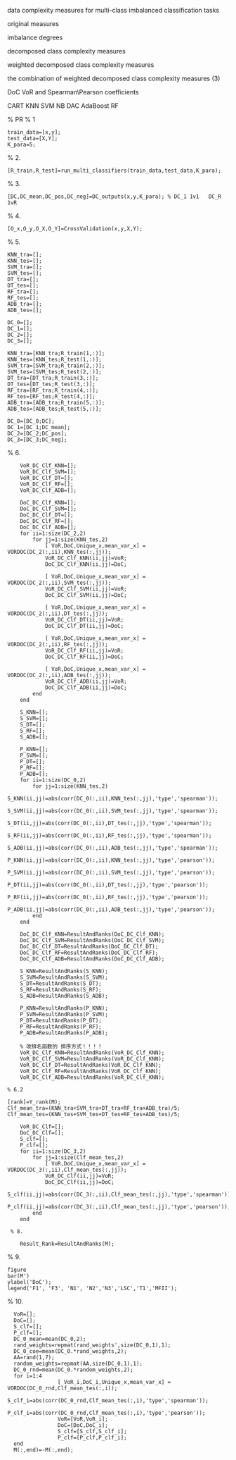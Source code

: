 data complexity measures for multi-class imbalanced classification tasks

original measures 

imbalance degrees

decomposed class complexity measures

weighted decomposed class complexity measures 

the combination of weighted decomposed class complexity measures (3)

DoC VoR and Spearman\Pearson coefficients 

CART KNN SVM  NB DAC AdaBoost RF

% PR 
% 1

    train_data=[x,y];
    test_data=[X,Y];
    K_para=5;      
    
% 2. 

    [R_train,R_test]=run_multi_classifiers(train_data,test_data,K_para);
    
% 3. 

    [DC,DC_mean,DC_pos,DC_neg]=DC_outputs(x,y,K_para); % DC_1 1v1   DC_R 1vR
    
% 4. 

    [O_x,O_y,O_X,O_Y]=CrossValidation(x,y,X,Y);
    
% 5.

    KNN_tra=[];
    KNN_tes=[];
    SVM_tra=[];
    SVM_tes=[];
    DT_tra=[];
    DT_tes=[];
    RF_tra=[];
    RF_tes=[];
    ADB_tra=[];
    ADB_tes=[];

    DC_0=[];
    DC_1=[];
    DC_2=[];
    DC_3=[];

    KNN_tra=[KNN_tra;R_train(1,:)];
    KNN_tes=[KNN_tes;R_test(1,:)];
    SVM_tra=[SVM_tra;R_train(2,:)];
    SVM_tes=[SVM_tes;R_test(2,:)];
    DT_tra=[DT_tra;R_train(3,:)];
    DT_tes=[DT_tes;R_test(3,:)];
    RF_tra=[RF_tra;R_train(4,:)];
    RF_tes=[RF_tes;R_test(4,:)];
    ADB_tra=[ADB_tra;R_train(5,:)];
    ADB_tes=[ADB_tes;R_test(5,:)];

    DC_0=[DC_0;DC];
    DC_1=[DC_1;DC_mean];
    DC_2=[DC_2;DC_pos];
    DC_3=[DC_3;DC_neg];
    
% 6. 

        VoR_DC_Clf_KNN=[];
        VoR_DC_Clf_SVM=[];
        VoR_DC_Clf_DT=[];
        VoR_DC_Clf_RF=[];
        VoR_DC_Clf_ADB=[];
        
        DoC_DC_Clf_KNN=[];
        DoC_DC_Clf_SVM=[];
        DoC_DC_Clf_DT=[];
        DoC_DC_Clf_RF=[];
        DoC_DC_Clf_ADB=[];      
        for ii=1:size(DC_2,2)
            for jj=1:size(KNN_tes,2)
                [ VoR,DoC,Unique_x,mean_var_x] = VORDOC(DC_2(:,ii),KNN_tes(:,jj));
                VoR_DC_Clf_KNN(ii,jj)=VoR;
                DoC_DC_Clf_KNN(ii,jj)=DoC;
                
                [ VoR,DoC,Unique_x,mean_var_x] = VORDOC(DC_2(:,ii),SVM_tes(:,jj));
                VoR_DC_Clf_SVM(ii,jj)=VoR;
                DoC_DC_Clf_SVM(ii,jj)=DoC;
                
                [ VoR,DoC,Unique_x,mean_var_x] = VORDOC(DC_2(:,ii),DT_tes(:,jj));
                VoR_DC_Clf_DT(ii,jj)=VoR;
                DoC_DC_Clf_DT(ii,jj)=DoC;
                
                [ VoR,DoC,Unique_x,mean_var_x] = VORDOC(DC_2(:,ii),RF_tes(:,jj));
                VoR_DC_Clf_RF(ii,jj)=VoR;
                DoC_DC_Clf_RF(ii,jj)=DoC;
                
                [ VoR,DoC,Unique_x,mean_var_x] = VORDOC(DC_2(:,ii),ADB_tes(:,jj));
                VoR_DC_Clf_ADB(ii,jj)=VoR;
                DoC_DC_Clf_ADB(ii,jj)=DoC;           
            end
        end
   
        S_KNN=[];
        S_SVM=[];
        S_DT=[];
        S_RF=[];
        S_ADB=[];
        
        P_KNN=[];
        P_SVM=[];
        P_DT=[];
        P_RF=[];
        P_ADB=[];     
        for ii=1:size(DC_0,2)
            for jj=1:size(KNN_tes,2)
                S_KNN(ii,jj)=abs(corr(DC_0(:,ii),KNN_tes(:,jj),'type','spearman'));
                S_SVM(ii,jj)=abs(corr(DC_0(:,ii),SVM_tes(:,jj),'type','spearman'));
                S_DT(ii,jj)=abs(corr(DC_0(:,ii),DT_tes(:,jj),'type','spearman'));
                S_RF(ii,jj)=abs(corr(DC_0(:,ii),RF_tes(:,jj),'type','spearman'));
                S_ADB(ii,jj)=abs(corr(DC_0(:,ii),ADB_tes(:,jj),'type','spearman'));
                P_KNN(ii,jj)=abs(corr(DC_0(:,ii),KNN_tes(:,jj),'type','pearson'));
                P_SVM(ii,jj)=abs(corr(DC_0(:,ii),SVM_tes(:,jj),'type','pearson'));
                P_DT(ii,jj)=abs(corr(DC_0(:,ii),DT_tes(:,jj),'type','pearson'));
                P_RF(ii,jj)=abs(corr(DC_0(:,ii),RF_tes(:,jj),'type','pearson'));
                P_ADB(ii,jj)=abs(corr(DC_0(:,ii),ADB_tes(:,jj),'type','pearson'));
            end
        end
        
        DoC_DC_Clf_KNN=ResultAndRanks(DoC_DC_Clf_KNN);
        DoC_DC_Clf_SVM=ResultAndRanks(DoC_DC_Clf_SVM);
        DoC_DC_Clf_DT=ResultAndRanks(DoC_DC_Clf_DT);
        DoC_DC_Clf_RF=ResultAndRanks(DoC_DC_Clf_RF);
        DoC_DC_Clf_ADB=ResultAndRanks(DoC_DC_Clf_ADB);
        
        S_KNN=ResultAndRanks(S_KNN);
        S_SVM=ResultAndRanks(S_SVM);
        S_DT=ResultAndRanks(S_DT);
        S_RF=ResultAndRanks(S_RF);
        S_ADB=ResultAndRanks(S_ADB);
        
        P_KNN=ResultAndRanks(P_KNN);
        P_SVM=ResultAndRanks(P_SVM);
        P_DT=ResultAndRanks(P_DT);
        P_RF=ResultAndRanks(P_RF);
        P_ADB=ResultAndRanks(P_ADB);
        
        % 改排名函数的 排序方式！！！！
        VoR_DC_Clf_KNN=ResultAndRanks(VoR_DC_Clf_KNN);
        VoR_DC_Clf_SVM=ResultAndRanks(VoR_DC_Clf_KNN);
        VoR_DC_Clf_DT=ResultAndRanks(VoR_DC_Clf_KNN);
        VoR_DC_Clf_RF=ResultAndRanks(VoR_DC_Clf_KNN);
        VoR_DC_Clf_ADB=ResultAndRanks(VoR_DC_Clf_KNN);
             
    % 6.2 

    [rank]=Y_rank(M);
    Clf_mean_tra=(KNN_tra+SVM_tra+DT_tra+RF_tra+ADB_tra)/5;
    Clf_mean_tes=(KNN_tes+SVM_tes+DT_tes+RF_tes+ADB_tes)/5;
    
        VoR_DC_Clf=[]; 
        DoC_DC_Clf=[];
        S_clf=[];
        P_clf=[];
        for ii=1:size(DC_3,2)
            for jj=1:size(Clf_mean_tes,2)
                [ VoR,DoC,Unique_x,mean_var_x] = VORDOC(DC_3(:,ii),Clf_mean_tes(:,jj));
                VoR_DC_Clf(ii,jj)=VoR;
                DoC_DC_Clf(ii,jj)=DoC;
                S_clf(ii,jj)=abs(corr(DC_3(:,ii),Clf_mean_tes(:,jj),'type','spearman'));
                P_clf(ii,jj)=abs(corr(DC_3(:,ii),Clf_mean_tes(:,jj),'type','pearson'));
            end
        end
        
     % 8. 
        
        Result_Rank=ResultAndRanks(M);

% 9. 
    
    figure
    bar(M')
    ylabel('DoC');
    legend('F1', 'F3', 'N1', 'N2','N3','LSC','T1','MFII');


% 10. 

      VoR=[];
      DoC=[];
      S_clf=[];
      P_clf=[];  
      DC_0_mean=mean(DC_0,2);
      rand_weights=repmat(rand_weights',size(DC_0,1),1);
      DC_0_coe=mean(DC_0.*rand_weights,2);
      AA=rand(1,7);
      random_weights=repmat(AA,size(DC_0,1),1);
      DC_0_rnd=mean(DC_0.*random_weights,2);
      for i=1:4
                    [ VoR_i,DoC_i,Unique_x,mean_var_x] = VORDOC(DC_0_rnd,Clf_mean_tes(:,i));
                    S_clf_i=abs(corr(DC_0_rnd,Clf_mean_tes(:,i),'type','spearman'));
                    P_clf_i=abs(corr(DC_0_rnd,Clf_mean_tes(:,i),'type','pearson'));
                    VoR=[VoR,VoR_i];
                    DoC=[DoC,DoC_i];
                    S_clf=[S_clf,S_clf_i];
                    P_clf=[P_clf,P_clf_i];
      end
      M(:,end)=-M(:,end);
